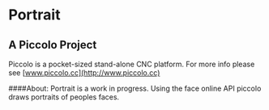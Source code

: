 # Portrait
A Piccolo Project 
----------------

Piccolo is a pocket-sized stand-alone CNC platform.  For more info please see [www.piccolo.cc](http://www.piccolo.cc)


####About: 
Portrait is a work in progress. Using the face online API piccolo draws portraits of peoples faces. 